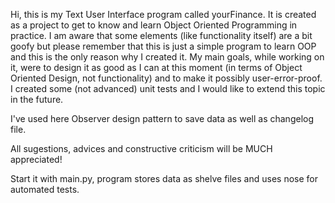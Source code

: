 Hi, this is my Text User Interface program called yourFinance. 
It is created as a project to get to know and learn Object Oriented Programming in practice.
I am aware that some elements (like functionality itself) are a bit goofy but please remember
that this is just a simple program to learn OOP and this is the only reason why I created it.
My main goals, while working on it, were to design it as good as I can at this moment 
(in terms of Object Oriented Design, not functionality) and to make it possibly user-error-proof.
I created some (not advanced) unit tests and I would like to extend this topic in the future.

I've used here Observer design pattern to save data as well as changelog file.

All sugestions, advices and constructive criticism will be MUCH appreciated!

Start it with main.py, program stores data as shelve files and uses nose for automated tests.
